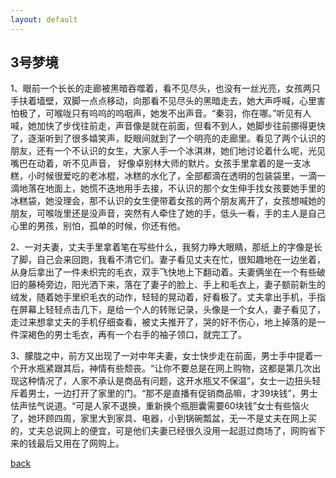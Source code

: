 ```yaml
---
layout: default
---
```


## 3号梦境

1、眼前一个长长的走廊被黑暗吞噬着，看不见尽头，也没有一丝光亮，女孩两只手扶着墙壁，双脚一点点移动，向那看不见尽头的黑暗走去，她大声呼喊，心里害怕极了，可喉咙只有呜呜的呜咽声，她发不出声音。“秦羽，你在哪。”听见有人喊，她加快了步伐往前走，声音像是就在前面，但看不到人，她脚步往前挪得更快了，逐渐听到了很多嬉笑声，眨眼间就到了一个明亮的走廊里。看见了两个认识的朋友，还有一个不认识的女生，大家人手一个冰淇淋，她们地讨论着什么呢，光见嘴巴在动着，听不见声音， 好像卓别林大师的默片。女孩手里拿着的是一支冰糕，小时候很爱吃的老冰棍，冰糕的水化了，全部都滴在透明的包装袋里，一滴一滴地落在地面上，她慌不迭地用手去接，不认识的那个女生伸手找女孩要她手里的冰糕袋，她没理会，那不认识的女生便带着女孩的两个朋友离开了，女孩想喊她的朋友，可喉咙里还是没声音，突然有人牵住了她的手，低头一看，手的主人是自己心里的男孩，别怕，孤单的时候，你还有他。

2、一对夫妻，丈夫手里拿着笔在写些什么，我努力睁大眼睛，那纸上的字像是长了脚，自己会来回跑，我看不清它们。妻子看见丈夫在忙，很知趣地在一边坐着，从身后拿出了一件未织完的毛衣，双手飞快地上下翻动着。夫妻俩坐在一个有些破旧的藤椅旁边，阳光洒下来，落在了妻子的脸上、手上和毛衣上，妻子额前新生的绒发，随着她手里织毛衣的动作，轻轻的晃动着，好看极了。丈夫拿出手机，手指在屏幕上轻轻点击几下，是给一个人的转账记录，头像是一个女人，妻子看见了，走过来想拿丈夫的手机仔细查看，被丈夫推开了，哭的好不伤心，地上掉落的是一件深褐色的男士毛衣，再有一个右手的袖子领口，就完工了。

3、朦胧之中，前方又出现了一对中年夫妻，女士快步走在前面，男士手中提着一个开水瓶紧跟其后，神情有些颓丧。“让你不要总是在网上购物，这都是第几次出现这种情况了，人家不承认是商品有问题，这开水瓶又不保温”，女士一边扭头轻斥着男士，一边打开了家里的门。“那不是直播有促销商品嘛，才39块钱”，男士怯声怯气说道。“可是人家不退换，重新换个瓶胆囊需要60块钱”女士有些恼火了，她环顾四周，家里大到家具、电器，小到锅碗瓢盆，无一不是丈夫在网上买的，丈夫总说网上的便宜，可是他们夫妻已经很久没用一起逛过商场了，网购省下来的钱最后又用在了网购上。

[back](./)